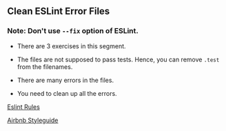 ## Clean ESLint Error Files 

### Note: Don't use `--fix` option of ESLint.

- There are 3 exercises in this segment.

- The files are not supposed to pass tests. Hence, you can remove `.test` from the filenames.

- There are many errors in the files.

- You need to clean up all the errors.

[Eslint Rules](https://eslint.org/docs/rules/)

[Airbnb Styleguide](https://github.com/airbnb/javascript)
